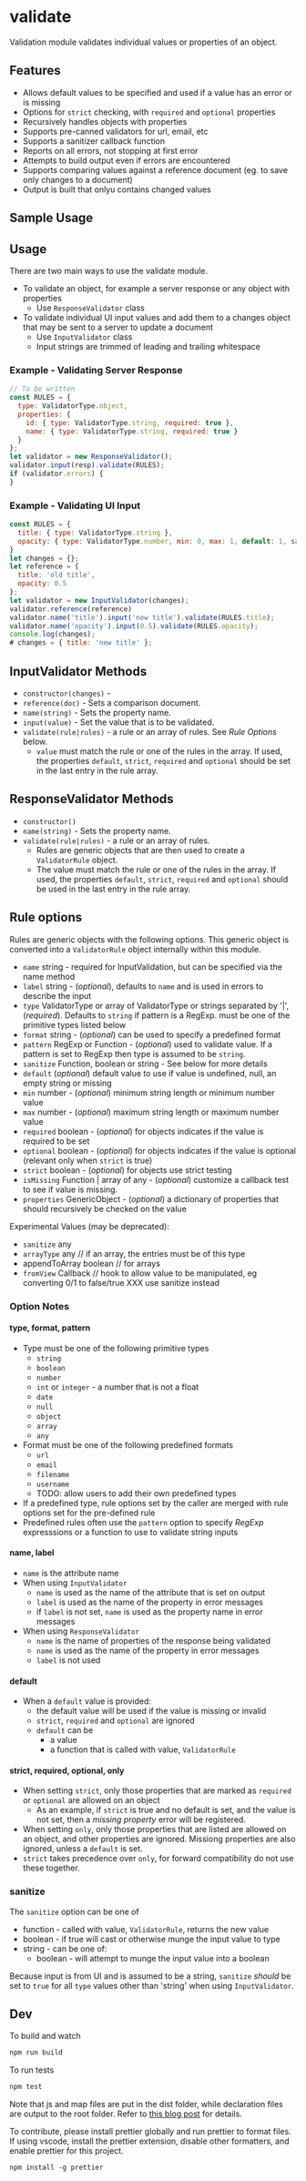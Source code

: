 # validate

Validation module validates individual values or properties of an object.

## Features

- Allows default values to be specified and used if a value has an error or is missing
- Options for `strict` checking, with `required` and `optional` properties
- Recursively handles objects with properties
- Supports pre-canned validators for url, email, etc
- Supports a sanitizer callback function
- Reports on all errors, not stopping at first error
- Attempts to build output even if errors are encountered
- Supports comparing values against a reference document (eg. to save only
  changes to a document)
- Output is built that onlyu contains changed values

## Sample Usage

## Usage

There are two main ways to use the validate module.

- To validate an object, for example a server response or any object with properties
  - Use `ResponseValidator` class
- To validate individual UI input values and add them to a changes object that
  may be sent to a server to update a document
  - Use `InputValidator` class
  - Input strings are trimmed of leading and trailing whitespace

### Example - Validating Server Response

```js
// To be written
const RULES = {
  type: ValidatorType.object,
  properties: {
    id: { type: ValidatorType.string, required: true },
    name: { type: ValidatorType.string, required: true }
  }
};
let validator = new ResponseValidator();
validator.input(resp).validate(RULES);
if (validator.errors) {
}
```

### Example - Validating UI Input

```js
const RULES = {
  title: { type: ValidatorType.string },
  opacity: { type: ValidatorType.number, min: 0, max: 1, default: 1, sanitize: true },
}
let changes = {};
let reference = {
  title: 'old title',
  opacity: 0.5
};
let validator = new InputValidator(changes);
validator.reference(reference)
validator.name('title').input('new title').validate(RULES.title);
validator.name('opacity').input(0.5).validate(RULES.opacity);
console.log(changes);
# changes = { title: 'new title' };
```

## InputValidator Methods

- `constructor(changes)` -
- `reference(doc)` - Sets a comparison document.
- `name(string)` - Sets the property name.
- `input(value)` - Set the value that is to be validated.
- `validate(rule|rules)` - a rule or an array of rules. See _Rule Options_ below.
  - `value` must match the rule or one of the rules in the array. If used, the
    properties `default`, `strict`, `required` and `optional` should be set in
    the last entry in the rule array.

## ResponseValidator Methods

- `constructor()`
- `name(string)` - Sets the property name.
- `validate(rule|rules)` - a rule or an array of rules.
  - Rules are generic objects that are then used to create a `ValidatorRule`
    object.
  - The value must match the rule or one of the rules in the array. If used, the
    properties `default`, `strict`, `required` and `optional` should be used in
    the last entry in the rule array.

## Rule options

Rules are generic objects with the following options. This generic object is
converted into a `ValidatorRule` object internally within this module.

- `name` string - required for InputValidation, but can be specified via the
  name method
- `label` string - (_optional_), defaults to `name` and is used in errors to
  describe the input
- `type` ValidatorType or array of ValidatorType or strings separated by '|', (_required_). Defaults to `string` if pattern is a RegExp.
  must be one of the primitive types listed below
- `format` string - (_optional_) can be used to specify a predefined format
- `pattern` RegExp or Function - (_optional_) used to validate value. If a pattern is set to RegExp then type is assumed to be `string`.
- `sanitize` Function, boolean or string - See below for more details
- `default` (_optional_) default value to use if value is undefined, null, an empty string or missing
- `min` number - (_optional_) minimum string length or minimum number value
- `max` number - (_optional_) maximum string length or maximum number value
- `required` boolean - (_optional_) for objects indicates if the value is
  required to be set
- `optional` boolean - (_optional_) for objects indicates if the value is
  optional (relevant only when `strict` is true)
- `strict` boolean - (_optional_) for objects use strict testing
- `isMissing` Function | array of any - (_optional_) customize a callback test to see if value is missing.
- `properties` GenericObject - (_optional_) a dictionary of properties that
  should recursively be checked on the value

Experimental Values (may be deprecated):

- `sanitize` any
- `arrayType` any // if an array, the entries must be of this type
- appendToArray boolean // for arrays
- `fromView` Callback // hook to allow value to be manipulated, eg converting
  0/1 to false/true XXX use sanitize instead

### Option Notes

#### type, format, pattern

- Type must be one of the following primitive types
  - `string`
  - `boolean`
  - `number`
  - `int` or `integer` - a number that is not a float
  - `date`
  - `null`
  - `object`
  - `array`
  - `any`
- Format must be one of the following predefined formats
  - `url`
  - `email`
  - `filename`
  - `username`
  - TODO: allow users to add their own predefined types
- If a predefined type, rule options set by the caller are merged with rule
  options set for the pre-defined rule
- Predefined rules often use the `pattern` option to specify _RegExp_
  expresssions or a function to use to validate string inputs

#### name, label

- `name` is the attribute name
- When using `InputValidator`
  - `name` is used as the name of the attribute that is set on output
  - `label` is used as the name of the property in error messages
  - if `label` is not set, `name` is used as the property name in error messages
- When using `ResponseValidator`
  - `name` is the name of properties of the response being validated
  - `name` is used as the name of the property in error messages
  - `label` is not used

#### default

- When a `default` value is provided:
  - the default value will be used if the value is missing or invalid
  - `strict`, `required` and `optional` are ignored
  - `default` can be
    - a value
    - a function that is called with value, `ValidatorRule`

#### strict, required, optional, only

- When setting `strict`, only those properties that are marked as `required` or
  `optional` are allowed on an object
  - As an example, if `strict` is true and no default is set, and the value is
    not set, then a _missing property_ error will be registered.
- When setting `only`, only those properties that are listed are allowed on an
  object, and other properties are ignored. Missiong properties are also
  ignored, unless a `default` is set.
- `strict` takes precedence over `only`, for forward compatibility do not use
  these together.

### sanitize

The `sanitize` option can be one of

- function - called with value, `ValidatorRule`, returns the new value
- boolean - if true will cast or otherwise munge the input value to type
- string - can be one of:
  - boolean - will attempt to munge the input value into a boolean

Because input is from UI and is assumed to be a string, `sanitize` _should_ be
set to `true` for all `type` values other than 'string' when using
`InputValidator`.

## Dev

To build and watch

```sh
npm run build
```

To run tests

```sh
npm test
```

Note that js and map files are put in the dist folder, while declaration files
are output to the root folder. Refer to [this blog
post](https://v4.chriskrycho.com/2018/how-to-bundle-typescript-type-definitions.html)
for details.

To contribute, please install prettier globally and run prettier to format
files. If using vscode, install the prettier extension, disable other
formatters, and enable prettier for this project.

```
npm install -g prettier
```
